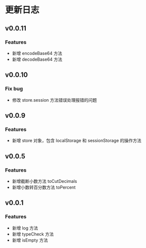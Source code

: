 # 更新日志

## v0.0.11

### Features

- 新增 encodeBase64 方法
- 新增 decodeBase64 方法

## v0.0.10

### Fix bug

- 修改 store.session 方法错误处理报错的问题

## v0.0.9

### Features

- 新增 store 对象，包含 localStorage 和 sessionStorage 的操作方法

## v0.0.5

### Features

- 新增截断小数方法 toCutDecimals
- 新增小数转百分数方法 toPercent

## v0.0.1

### Features

- 新增 log 方法
- 新增 typeCheck 方法
- 新增 isEmpty 方法
